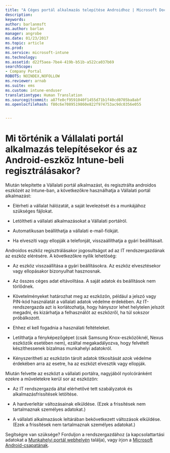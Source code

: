 ```yaml
---
title: "A Céges portál alkalmazás telepítése Androidhoz | Microsoft Docs"
description: 
keywords: 
author: barlanmsft
ms.author: barlan
manager: angrobe
ms.date: 01/23/2017
ms.topic: article
ms.prod: 
ms.service: microsoft-intune
ms.technology: 
ms.assetid: d22f5aea-7be4-419b-b51b-a522ca037b69
searchScope:
- Company Portal
ROBOTS: NOINDEX,NOFOLLOW
ms.reviewer: arnab
ms.suite: ems
ms.custom: intune-enduser
translationtype: Human Translation
ms.sourcegitcommit: a87fe0cf9591040f1455d71b1f40cd0705ba8abf
ms.openlocfilehash: f80c6e7089519860e822f974753ac9dc0356e055


---
```



# <a name="what-happens-if-you-install-the-company-portal-app-and-enroll-your-android-device-in-intune"></a>Mi történik a Vállalati portál alkalmazás telepítésekor és az Android-eszköz Intune-beli regisztrálásakor?

Miután telepítette a Vállalati portál alkalmazást, és regisztrálta androidos eszközét az Intune-ban, a következőkre használhatja a Vállalati portál alkalmazást:

-   Elérheti a vállalat hálózatát, a saját levelezését és a munkájához szükséges fájlokat.

-   Letöltheti a vállalati alkalmazásokat a Vállalati portálról.

-   Automatikusan beállíthatja a vállalati e-mail-fiókját.

-   Ha elveszíti vagy ellopják a telefonját, visszaállíthatja a gyári beállításait.

Androidos eszköz regisztrálásakor jogosultságot ad az IT rendszergazdának az eszköz elérésére. A következőkre nyílik lehetőség:

-   Az eszköz visszaállítása a gyári beállításokra. Az eszköz elvesztésekor vagy ellopásakor bizonyulhat hasznosnak.

-   Az összes céges adat eltávolítása. A saját adatok és beállítások nem törlődnek.

-   Követelményeket határozhat meg az eszközön, például a jelszó vagy PIN-kód használatát a vállalati adatok védelme érdekében. Az IT-rendszergazda azt is korlátozhatja, hogy hányszor lehet helytelen jelszót megadni, és kizárhatja a felhasználót az eszközről, ha túl sokszor próbálkozott.

-   Ehhez el kell fogadnia a használati feltételeket.

-   Letilthatja a fényképezőgépet (csak Samsung Knox-eszközöknél, Nexus eszközök esetében nem), ezáltal megakadályozva, hogy felvételt készíthessenek bizalmas munkahelyi adatokról.

-   Kényszerítheti az eszközön tárolt adatok titkosítását azok védelme érdekében arra az esetre, ha az eszközt elvesztik vagy ellopják.

Miután felvette az eszközt a vállalati portálra, nagyjából nyolcóránként ezekre a műveletekre kerül sor az eszközön:

-   Az IT rendszergazda által elérhetővé tett szabályzatok és alkalmazásfrissítések letöltése.

-   A hardverleltár változásainak elküldése. (Ezek a frissítések nem tartalmaznak személyes adatokat.)

-   A vállalati alkalmazások leltárában bekövetkezett változások elküldése. (Ezek a frissítések nem tartalmaznak személyes adatokat.)

Segítségre van szüksége? Forduljon a rendszergazdához (a kapcsolattartási adatokat a [Munkahelyi portál webhelyén](http://portal.manage.microsoft.com) találja), vagy írjon a [Microsoft Android-csapatának](mailto:wintunedroidfbk@microsoft.com).



<!--HONumber=Jan17_HO4-->


